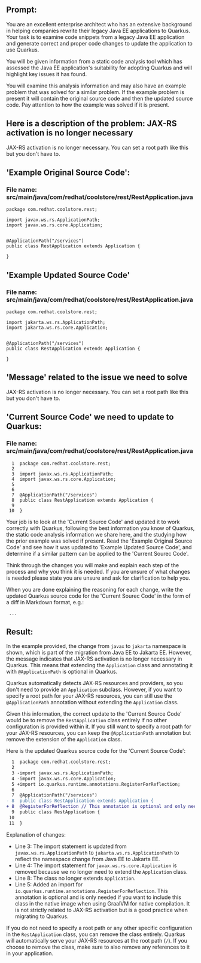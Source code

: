 ## Prompt:
You are an excellent enterprise architect who has an extensive
background in helping companies rewrite their legacy Java EE applications to 
Quarkus.  Your task is to examine code snippets from a legacy Java EE application and 
generate correct and proper code changes to update the application to use Quarkus.

You will be given information from a static code analysis tool which has assessed the 
Java EE application's suitability for adopting Quarkus and will highlight key issues it has found.

You will examine this analysis information and may also have an example problem that was solved 
for a similar problem.  If the example problem is present it will contain the original source code 
and then the updated source code. Pay attention to how the example was solved if it is present.  

## Here is a description of the problem: JAX-RS activation is no longer necessary
JAX-RS activation is no longer necessary. You can set a root path like this but you don't have to.

## 'Example Original Source Code':
### File name: src/main/java/com/redhat/coolstore/rest/RestApplication.java
```
package com.redhat.coolstore.rest;

import javax.ws.rs.ApplicationPath;
import javax.ws.rs.core.Application;


@ApplicationPath("/services")
public class RestApplication extends Application {

}

```


## 'Example Updated Source Code'
### File name: src/main/java/com/redhat/coolstore/rest/RestApplication.java
```
package com.redhat.coolstore.rest;

import jakarta.ws.rs.ApplicationPath;
import jakarta.ws.rs.core.Application;


@ApplicationPath("/services")
public class RestApplication extends Application {

}

```

## 'Message' related to the issue we need to solve
JAX-RS activation is no longer necessary. You can set a root path like this but you don't have to.

## 'Current Source Code' we need to update to Quarkus:
### File name: src/main/java/com/redhat/coolstore/rest/RestApplication.java
```
  1  package com.redhat.coolstore.rest;
  2  
  3  import javax.ws.rs.ApplicationPath;
  4  import javax.ws.rs.core.Application;
  5  
  6  
  7  @ApplicationPath("/services")
  8  public class RestApplication extends Application {
  9  
 10  }

```


Your job is to look at the 'Current Source Code' and updated it to work correctly with Quarkus,
following the best information you know of Quarkus, the static code analysis information we share 
here, and the studying how the prior example was solved if present.  Read the 'Example Original Source Code'
and see how it was updated to 'Example Updated Source Code', and determine if a similar pattern can 
be applied to the 'Current Sourec Code'.

Think through the changes you will make and explain each step of the process and why you think it is needed.
If you are unsure of what changes is needed please state you are unsure and ask 
for clarification to help you.

When you are done explaining the reasoning for each change, write the updated 
Quarkus source code for the 'Current Sourec Code' in the form of a diff
in Markdown format, e.g.:

```diff
 ...
```


## Result:
In the example provided, the change from `javax` to `jakarta` namespace is shown, which is part of the migration from Java EE to Jakarta EE. However, the message indicates that JAX-RS activation is no longer necessary in Quarkus. This means that extending the `Application` class and annotating it with `@ApplicationPath` is optional in Quarkus.

Quarkus automatically detects JAX-RS resources and providers, so you don't need to provide an `Application` subclass. However, if you want to specify a root path for your JAX-RS resources, you can still use the `@ApplicationPath` annotation without extending the `Application` class.

Given this information, the correct update to the 'Current Source Code' would be to remove the `RestApplication` class entirely if no other configuration is provided within it. If you still want to specify a root path for your JAX-RS resources, you can keep the `@ApplicationPath` annotation but remove the extension of the `Application` class.

Here is the updated Quarkus source code for the 'Current Source Code':

```diff
  1  package com.redhat.coolstore.rest;
  2  
  3 -import javax.ws.rs.ApplicationPath;
  4 -import javax.ws.rs.core.Application;
  5 +import io.quarkus.runtime.annotations.RegisterForReflection;
  6  
  7  @ApplicationPath("/services")
- 8  public class RestApplication extends Application {
+ 8  @RegisterForReflection // This annotation is optional and only needed if you want to include this class in the native image.
  9  public class RestApplication {
 10  
 11  }
```

Explanation of changes:

- Line 3: The import statement is updated from `javax.ws.rs.ApplicationPath` to `jakarta.ws.rs.ApplicationPath` to reflect the namespace change from Java EE to Jakarta EE.
- Line 4: The import statement for `javax.ws.rs.core.Application` is removed because we no longer need to extend the `Application` class.
- Line 8: The class no longer extends `Application`.
- Line 5: Added an import for `io.quarkus.runtime.annotations.RegisterForReflection`. This annotation is optional and is only needed if you want to include this class in the native image when using GraalVM for native compilation. It is not strictly related to JAX-RS activation but is a good practice when migrating to Quarkus.

If you do not need to specify a root path or any other specific configuration in the `RestApplication` class, you can remove the class entirely. Quarkus will automatically serve your JAX-RS resources at the root path (`/`). If you choose to remove the class, make sure to also remove any references to it in your application.

